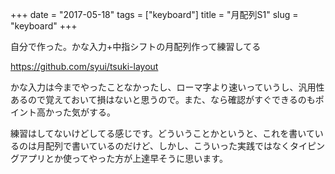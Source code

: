 +++
date = "2017-05-18"
tags = ["keyboard"]
title = "月配列S1"
slug = "keyboard"
+++

自分で作った。かな入力+中指シフトの月配列作って練習してる

https://github.com/syui/tsuki-layout

かな入力は今までやったことなかったし、ローマ字より速いっていうし、汎用性あるので覚えておいて損はないと思うので。また、なら確認がすぐできるのもポイント高かった気がする。

練習はしてないけどしてる感じです。どういうことかというと、これを書いているのは月配列で書いているのだけど、しかし、こういった実践ではなくタイピングアプリとか使ってやった方が上達早そうに思います。
	  
